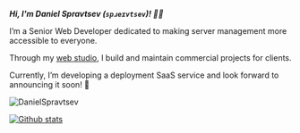 ***Hi, I'm Daniel Spravtsev (`spɹeɪvtsev`)! 👋🏻***

I’m a Senior Web Developer dedicated to making server management more accessible to everyone.

Through my [web studio](https://spravtsev.pro/?utm_source=github&utm_medium=profile&utm_campaign=readme), I build and maintain commercial projects for clients.

Currently, I’m developing a deployment SaaS service and look forward to announcing it soon! 🎉

<!--
# Hey 👋
## I'm Senior Web Developer
-->

<!--
- Main stack: TALL (TailwindCSS, AlpineJS, Laravel, Livewire)
- Frontend: PWA, SPA, SSR, AlpineJS, TailwindCSS
- Backend: Laravel
- DB: MySQL, PostgreSQL, SQLite, Redis, Algolia, Elastic
- OS/VM/CI/CD: Linux, Docker, Vagrant, GitLab CI, GitHub Actions
- Tools: VS Code, Notion, Figma
-->

<p align=left> <img src=https://komarev.com/ghpvc/?username=DanielSpravtsev&style=for-the-badge alt=DanielSpravtsev /> </p>

[![Github stats](https://github-readme-stats.vercel.app/api?username=DanielSpravtsev&show_icons=true&include_all_commits=true&count_private=true)](https://github.com/DanielSpravtsev/github-readme-stats)

<!--
**DanielSpravtsev/DanielSpravtsev** is a ✨ _special_ ✨ repository because its `README.md` (this file) appears on your GitHub profile.

Here are some ideas to get you started:

- 🔭 I’m currently working on ...
- 🌱 I’m currently learning ...
- 👯 I’m looking to collaborate on ...
- 🤔 I’m looking for help with ...
- 💬 Ask me about ...
- 📫 How to reach me: ...
- 😄 Pronouns: ...
- ⚡ Fun fact: ...
-->

